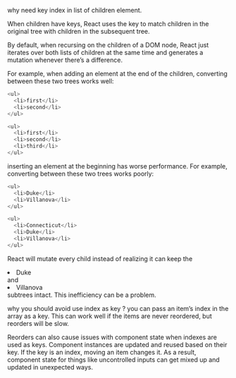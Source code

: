
why need key index in list of children element.

When children have keys, React uses the key to match children in the original tree with children in the subsequent tree. 

By default, when recursing on the children of a DOM node, React just iterates over both lists of children at the same time and generates a mutation whenever there’s a difference.


For example, when adding an element at the end of the children, converting between these two trees works well:
```javascript
<ul>
  <li>first</li>
  <li>second</li>
</ul>

<ul>
  <li>first</li>
  <li>second</li>
  <li>third</li>
</ul>
```

inserting an element at the beginning has worse performance. For example, converting between these two trees works poorly:

```javascript
<ul>
  <li>Duke</li>
  <li>Villanova</li>
</ul>

<ul>
  <li>Connecticut</li>
  <li>Duke</li>
  <li>Villanova</li>
</ul>

```
React will mutate every child instead of realizing it can keep the <li>Duke</li> and <li>Villanova</li> subtrees intact. This inefficiency can be a problem.


why you should avoid use index as key ?
you can pass an item’s index in the array as a key. This can work well if the items are never reordered, but reorders will be slow.

Reorders can also cause issues with component state when indexes are used as keys. Component instances are updated and reused based on their key. If the key is an index, moving an item changes it. As a result, component state for things like uncontrolled inputs can get mixed up and updated in unexpected ways.




